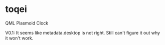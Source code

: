 toqei
=====

QML Plasmoid Clock

V0.1:
  It seems like metadata.desktop is not right. Still can't figure it out why it won't work.
